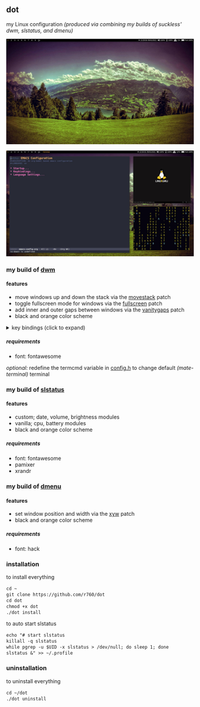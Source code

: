 ## dot

my Linux configuration
<em>(produced via combining my builds of suckless' dwm, slstatus, and dmenu)</em>

![Picture 1](screenshots/dot_01.jpg)

![Picture 2](screenshots/dot_02.jpg)

### my build of [dwm](https://dwm.suckless.org/)

#### features
- move windows up and down the stack via the [movestack](https://dwm.suckless.org/patches/movestack/) patch
- toggle fullscreen mode for windows via the [fullscreen](https://dwm.suckless.org/patches/fullscreen/) patch
- add inner and outer gaps between windows via the [vanitygaps](https://dwm.suckless.org/patches/vanitygaps/) patch
- black and orange color scheme

<details>

<summary>
 key bindings (click to expand)
</summary>

##### Basics
<table>
<thead>
<tr>
<th>Key Binding</th>
<th>Function</th>
</tr>
</thead>
<tbody>

<tr>
<td>Super + p</td>
<td>spawn dmenu</td>
</tr>

<tr>
<td>Super + Return</td>
<td>spawn <strong>mate-terminal</strong></td>
</tr>

<tr>
<td>Super + Shift + e</td>
<td>quit dwm</td>
</tr>

<tr>
<td>Super + Shift + q</td>
<td>kill active window</td>
</tr>

<tr>
<td>Super + 0</td>
<td>view all tags</td>
</tr>

<tr>
<td>Super + [1-9]</td>
<td>go to selected tag</td>
</tr>

<tr>
<td>Super + Tab</td>
<td>jump to previous tag</td>
</tr>

</tbody>
</table>

##### Master Window
<table>
<thead>
<tr>
<th>Key Binding</th>
<th>Function</th>
</tr>
</thead>
<tbody>

<tr>
<td>Super + i</td>
<td>increase the number of master windows</td>
</tr>

<tr>
<td>Super + d</td>
<td>decrease the number of master windows</td>
</tr>

<tr>
<td>Super + l</td>
<td>increase the size of master windows</td>
</tr>

<tr>
<td>Super + h</td>
<td>decrease the size of master windows</td>
</tr>

</tbody>
</table>

##### Active Window
<table>
<thead>
<tr>
<th>Key Binding</th>
<th>Function</th>
</tr>
</thead>
<tbody>

<tr>
<td>Super + j</td>
<td>shift window focus down the stack</td>
</tr>

<tr>
<td>Super + k</td>
<td>shift window focus up the stack</td>
</tr>

<tr>
<td>Super + Shift + j</td>
<td>move the active window down the stack</td>
</tr>

<tr>
<td>Super + Shift + k</td>
<td>move the active window up the stack</td>
</tr>

<tr>
<td>Super + Shift + 0</td>
<td>make the active window visible on all tags</td>
</tr>

<tr>
<td>Super + Shift + [1-9]</td>
<td>move the active window to the selected tag</td>
</tr>

<tr>
<td>Super + f</td>
<td>toggle fullscreen</td>
</tr>

</tbody>
</table>

##### Gaps
<table>
<thead>
<tr>
<th>Key Binding</th>
<th>Function</th>
</tr>
</thead>
<tbody>

<tr>
<td>Super + Shift + l</td>
<td>increase gap size</td>
</tr>

<tr>
<td>Super + Shift + h</td>
<td>decrease gap size</td>
</tr>

<tr>
<td>Super + g</td>
<td>toggle gaps</td>
</tr>

<tr>
<td>Super + Shift + g</td>
<td>set gaps to default size</td>
</tr>

</tbody>
</table>

##### Other
<table>
<thead>
<tr>
<th>Key Binding</th>
<th>Function</th>
</tr>
</thead>
<tbody>

<tr>
<td>Super + b</td>
<td>toggle status bar</td>
</tr>

<tr>
<td>Super + Space</td>
<td>switch layouts</td>
</tr>

<tr>
<td>Super + Shift + Space</td>
<td>float active window</td>
</tr>

</tbody>
</table>

 </details>

##### requirements
<ul>
	<li>font: fontawesome</li>
</ul>

<em>optional:</em> redefine the termcmd variable in [config.h](dwm/config.h) to change default <em>(mate-terminal)</em> terminal

### my build of [slstatus](https://tools.suckless.org/slstatus/)

#### features
- custom; date, volume, brightness modules
- vanilla; cpu, battery modules
- black and orange color scheme

##### requirements
<ul>
	<li>font: fontawesome</li>
	<li>pamixer</li>
	<li>xrandr</li>
</ul>

### my build of [dmenu](https://tools.suckless.org/dmenu/)

#### features
- set window position and width via the [xyw](https://tools.suckless.org/dmenu/patches/xyw/) patch
- black and orange color scheme

##### requirements
<ul>
	<li>font: hack</li>
</ul>

### installation
to install everything

```
cd ~
git clone https://github.com/r760/dot
cd dot
chmod +x dot
./dot install
```
to auto start slstatus
```
echo "# start slstatus
killall -q slstatus
while pgrep -u $UID -x slstatus > /dev/null; do sleep 1; done
slstatus &" >> ~/.profile
```
### uninstallation
to uninstall everything
```
cd ~/dot
./dot uninstall
```
